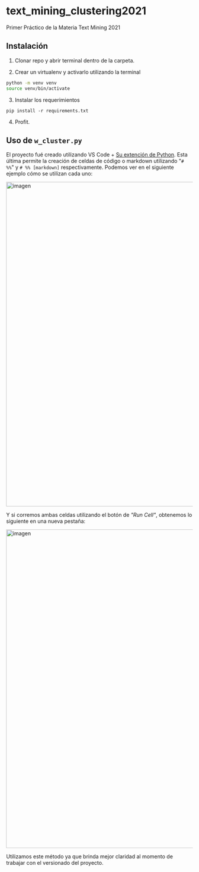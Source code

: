 # text_mining_clustering2021
Primer Práctico de la Materia Text Mining 2021

## Instalación

1. Clonar repo y abrir terminal dentro de la carpeta.

2. Crear un virtualenv y activarlo utilizando la terminal
```bash
python -m venv venv
source venv/bin/activate
```

3. Instalar los requerimientos
```
pip install -r requirements.txt
```

4. Profit.

## Uso de `w_cluster.py`

El proyecto fué creado utilizando VS Code + [Su extención de Python](https://code.visualstudio.com/docs/languages/python). Esta última permite la creación de celdas de código o markdown utilizando "`# %%`" y `# %% [markdown]` respectivamente. Podemos ver en el siguiente ejemplo cómo se utilizan cada uno:

<img width="873" alt="imagen" src="https://user-images.githubusercontent.com/13922772/133910849-df831e64-e800-47b9-aba6-227444b6d0dd.png">

Y si corremos ambas celdas utilizando el botón de _"Run Cell"_, obtenemos lo siguiente en una nueva pestaña:

<img width="857" alt="imagen" src="https://user-images.githubusercontent.com/13922772/133910869-7d602cfe-eaca-43c4-b481-571c7478274e.png">

Utilizamos este método ya que brinda mejor claridad al momento de trabajar con el versionado del proyecto. 
